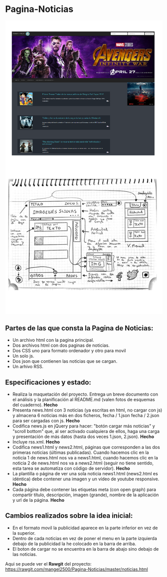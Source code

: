 # Pagina-Noticias

![](https://github.com/mangel2500/Pagina-Noticias/blob/master/final.png)

## **Partes de las que consta la Pagina de Noticias**:

  - Un archivo html con la pagina principal.
  - Dos archivos html con dos paginas de noticias.
  - Dos CSS uno para formato ordenador y otro para movil
  - Un solo js.
  - Dos json que contienen las noticias que se cargan.
  - Un arhivo RSS.

## **Especificaciones y estado**:

  - Realiza la maquetación del proyecto. Entrega un breve documento con el análisis y la planificación al README.md (valen fotos de          esquemas del cuaderno). **Hecho**
  - Presenta news.html con 3 noticias (ya escritas en html, no cargar con js) y almacena 6 noticias más en dos ficheros, fecha / 1.json fecha / 2.json para ser cargadas con js. **Hecho**
  - Codifica news.js en jQuery para hacer: "botón cargar más noticias" y "scroll bottom" que, al ser activado cualquiera de ellos, haga una carga y presentación de más datos (hasta dos veces 1.json, 2.json). **Hecho**
  - Incluye rss.xml. **Hecho**
  - Codifica news1.html y news2.html, páginas que corresponden a las dos primeras noticias (últimas publicadas). Cuando hacemos clic en la noticia 1 de news.html nos va a news1.html, cuando hacemos clic en la noticia 2 de news.html nos va a news2.html (seguir no tiene sentido, esta tarea se automatiza con código de servidor). **Hecho**
  - La plantilla o página de ver una sola noticia news1.html (news2.html es idéntica) debe contener una imagen y un vídeo de youtube responsive. **Hecho**
  - Cada página debe contener las etiquetas meta (con open graph) para compartir título, descripción, imagen (grande), nombre de la aplicación y url de la página. **Hecho**
  
## **Cambios realizados sobre la idea inicial**:

  - En el formato movil la publicidad aparece en la parte inferior en vez de la superior.
  - Dentro de cada noticias en vez de poner el menu en la parte izquierda debajo de la publicidad la he colocado en la barra de arriba.
  - El boton de cargar no se encuentra en la barra de abajo sino debajo de las noticias.

Aqui se puede ver el **Rawgit** del proyecto: https://rawgit.com/mangel2500/Pagina-Noticias/master/noticias.html

